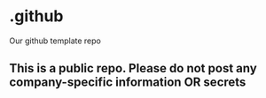# .github
Our github template repo

## This is a public repo. Please do not post any company-specific information OR secrets 
